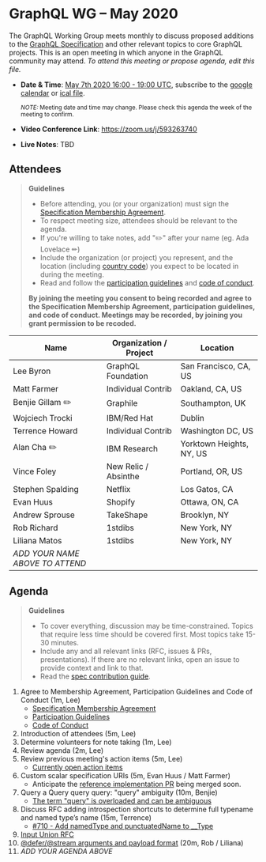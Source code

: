 # GraphQL WG – May 2020

The GraphQL Working Group meets monthly to discuss proposed additions to the
[GraphQL Specification](https://github.com/graphql/graphql-spec) and other
relevant topics to core GraphQL projects. This is an open meeting in which
anyone in the GraphQL community may attend. *To attend this meeting or propose
agenda, edit this file.*

- **Date & Time**: [May 7th 2020 16:00 - 19:00 UTC](https://www.timeanddate.com/worldclock/meetingdetails.html?year=2020&month=5&day=7&hour=16&min=0&sec=0&p1=224&p2=179&p3=136&p4=37&p5=239&p6=101&p7=152), subscribe to the [google calendar](https://calendar.google.com/calendar/embed?src=graphql.org_lc7llu5kovorb7dl1uo7c6h4ls%40group.calendar.google.com) or [ical file](https://calendar.google.com/calendar/ical/graphql.org_lc7llu5kovorb7dl1uo7c6h4ls%40group.calendar.google.com/public/basic.ics).

  <small>*NOTE:* Meeting date and time may change. Please check this agenda the week of the meeting to confirm.</small>
- **Video Conference Link**: https://zoom.us/j/593263740
- **Live Notes**: TBD


## Attendees

> **Guidelines**
> - Before attending, you (or your organization) must sign the [Specification Membership Agreement](https://github.com/graphql/foundation).
> - To respect meeting size, attendees should be relevant to the agenda.
> - If you're willing to take notes, add "✏️" after your name (eg. Ada Lovelace ✏)
> - Include the organization (or project) you represent, and the location (including [country code](https://en.wikipedia.org/wiki/List_of_ISO_3166_country_codes#Current_ISO_3166_country_codes)) you expect to be located in during the meeting.
> - Read and follow the [participation guidelines](https://github.com/graphql/graphql-wg#participation-guidelines) and [code of conduct](https://github.com/graphql/foundation/blob/master/CODE-OF-CONDUCT.md).
>
> **By joining the meeting you consent to being recorded and agree to the Specification Membership Agreement, participation guidelines, and code of conduct. Meetings may be recorded, by joining you grant permission to be recoded.**

| Name                     | Organization / Project   | Location
| ------------------------ | ------------------------ | ------------------------
| Lee Byron                | GraphQL Foundation       | San Francisco, CA, US
| Matt Farmer              | Individual Contrib       | Oakland, CA, US
| Benjie Gillam ✏️          | Graphile                 | Southampton, UK
| Wojciech Trocki          | IBM/Red Hat              | Dublin
| Terrence Howard          | Individual Contrib       | Washington DC, US
| Alan Cha ✏️               | IBM Research             | Yorktown Heights, NY, US
| Vince Foley              | New Relic / Absinthe     | Portland, OR, US
| Stephen Spalding         | Netflix                  | Los Gatos, CA
| Evan Huus                | Shopify                  | Ottawa, ON, CA
| Andrew Sprouse           | TakeShape                | Brooklyn, NY
| Rob Richard              | 1stdibs                  | New York, NY
| Liliana Matos            | 1stdibs                  | New York, NY
| *ADD YOUR NAME ABOVE TO ATTEND*


## Agenda

> **Guidelines**
> - To cover everything, discussion may be time-constrained. Topics that require less time should be covered first. Most topics take 15-30 minutes.
> - Include any and all relevant links (RFC, issues & PRs, presentations). If there are no relevant links, open an issue to provide context and link to that.
> - Read the [spec contribution guide](https://github.com/graphql/graphql-spec/blob/master/CONTRIBUTING.md).

<!--

Example agenda item:

1. Discuss moving the subscriptions proposal to stage 2 (30m, Lee)
   - [Subscriptions RFC](link.to/the-relevant/pr-or-issue-or-doc)
   - [GraphQL.js PR](github.link/to/the/project/pr)
   - [Another Relevant Link](youre.getting/the-idea.now)

-->

1. Agree to Membership Agreement, Participation Guidelines and Code of Conduct (1m, Lee)
   - [Specification Membership Agreement](https://github.com/graphql/foundation)
   - [Participation Guidelines](https://github.com/graphql/graphql-wg#participation-guidelines)
   - [Code of Conduct](https://github.com/graphql/foundation/blob/master/CODE-OF-CONDUCT.md)
1. Introduction of attendees (5m, Lee)
1. Determine volunteers for note taking (1m, Lee)
1. Review agenda (2m, Lee)
1. Review previous meeting's action items (5m, Lee)
   - [Currently open action items](https://github.com/graphql/graphql-wg/issues?q=is%3Aissue+is%3Aopen+label%3A%22Action+item+%3Aclapper%3A%22)
1. Custom scalar specification URIs (5m, Evan Huus / Matt Farmer)
   - Anticipate the [reference implementation PR](https://github.com/graphql/graphql-js/pull/2276#issuecomment-624593856) being merged soon.
1. Query a Query query query: "query" ambiguity (10m, Benjie)
   - [The term "query" is overloaded and can be ambiguous](https://github.com/graphql/graphql-spec/issues/715)
1. Discuss RFC adding introspection shortcuts to determine full typename and named type’s name (15m, Terrence)
   - [#710 - Add namedType and punctuatedName to __Type](https://github.com/graphql/graphql-spec/pull/710)
1. [Input Union RFC](https://github.com/graphql/graphql-spec/blob/master/rfcs/InputUnion.md)
1. [@defer/@stream arguments and payload format](https://github.com/graphql/graphql-spec/blob/9b68b7a2b44913490c5e7c2b94c828b7a8157b7c/rfcs/DeferStream.md#defer) (20m, Rob / Liliana)
1. *ADD YOUR AGENDA ABOVE*
